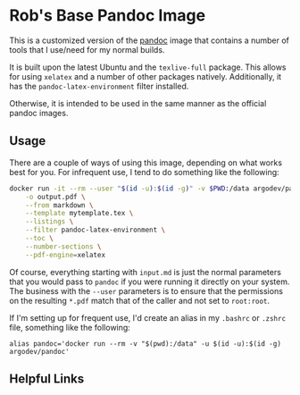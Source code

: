 # Rob's Base Pandoc Image

This is a customized version of the [pandoc](https://pandoc.org/) image
that contains a number of tools that I use/need for my normal builds.

It is built upon the latest Ubuntu and the `texlive-full` package. This
allows for using `xelatex` and a number of other packages natively. 
Additionally, it has the `pandoc-latex-environment` filter installed.

Otherwise, it is intended to be used in the same manner as the
official pandoc images. 


## Usage

There are a couple of ways of using this image, depending on what 
works best for you. For infrequent use, I tend to do something 
like the following:

```bash
docker run -it --rm --user "$(id -u):$(id -g)" -v $PWD:/data argodev/pandoc input.md \
    -o output.pdf \
    --from markdown \
    --template mytemplate.tex \
    --listings \
    --filter pandoc-latex-environment \
    --toc \
    --number-sections \
    --pdf-engine=xelatex
```

Of course, everything starting with `input.md` is just the normal parameters that you would pass to `pandoc` if you were running it directly on your system.  The business with the `--user` parameters is to ensure that the permissions on the resulting `*.pdf` match that of the caller and not set to `root:root`.

If I'm setting up for frequent use, I'd create an alias in my `.bashrc` or `.zshrc` file, something
like the following:

```text
alias pandoc='docker run --rm -v "$(pwd):/data" -u $(id -u):$(id -g) argodev/pandoc'
```



## Helpful Links

[pandoc]: https://pandoc.org/
[LaTeX]: https://latex-project.org/
[TeX Live]: https://www.tug.org/texlive/

